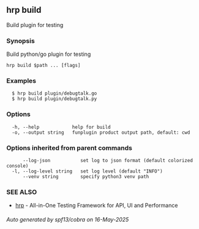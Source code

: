 ## hrp build

Build plugin for testing

### Synopsis

Build python/go plugin for testing

```
hrp build $path ... [flags]
```

### Examples

```
  $ hrp build plugin/debugtalk.go
  $ hrp build plugin/debugtalk.py
```

### Options

```
  -h, --help            help for build
  -o, --output string   funplugin product output path, default: cwd
```

### Options inherited from parent commands

```
      --log-json           set log to json format (default colorized console)
  -l, --log-level string   set log level (default "INFO")
      --venv string        specify python3 venv path
```

### SEE ALSO

* [hrp](hrp.md)	 - All-in-One Testing Framework for API, UI and Performance

###### Auto generated by spf13/cobra on 16-May-2025
